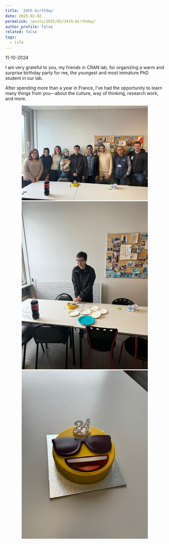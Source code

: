 ```yaml
---
title: '24th birthday'
date: 2025-02-02
permalink: /posts/2025/02/24th-birthday/
author_profile: false
related: false
tags:
  - life
---
```

11-10-2024

I am very grateful to you, my friends in CRAN lab, for organizing a warm and surprise birthday party for me, the youngest and most immature PhD student in our lab.

After spending more than a year in France, I’ve had the opportunity to learn many things from you—about the culture, way of thinking, research work, and more.

<div style="text-align: center;">
    <img src="/images/24th-birthday/image3.JPG" alt="Centered Resized Image" width="400" />
</div>

<div style="text-align: center;">
    <img src="/images/24th-birthday/image4.JPG" alt="Centered Resized Image" width="400" />
</div>

<div style="text-align: center;">
    <img src="/images/24th-birthday/image2.JPG" alt="Centered Resized Image" width="400" />
</div>